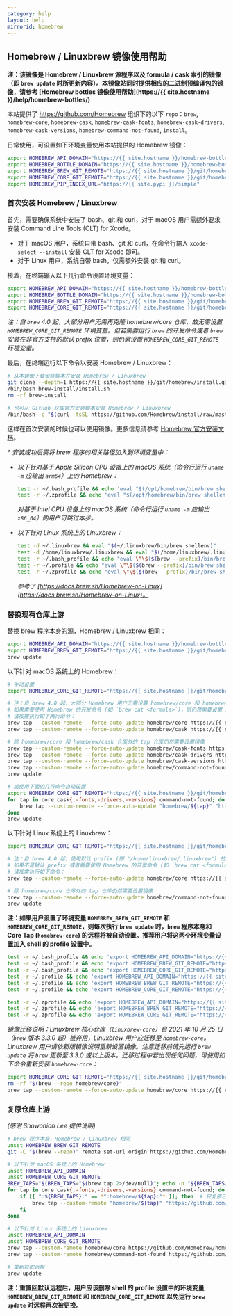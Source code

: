 ```yaml
---
category: help
layout: help
mirrorid: homebrew
---
```


## Homebrew / Linuxbrew 镜像使用帮助

**注：该镜像是 Homebrew / Linuxbrew 源程序以及 formula / cask 索引的镜像（即 `brew update` 时所更新内容）。本镜像站同时提供相应的二进制预编译包的镜像，请参考 [Homebrew bottles 镜像使用帮助](https://{{ site.hostname }}/help/homebrew-bottles/)**

本站提供了 <https://github.com/Homebrew> 组织下的以下 `repo`：`brew`, `homebrew-core`, `homebrew-cask`, `homebrew-cask-fonts`, `homebrew-cask-drivers`, `homebrew-cask-versions`, `homebrew-command-not-found`, `install`。

日常使用，可设置如下环境变量使用本站提供的 Homebrew 镜像：

```bash
export HOMEBREW_API_DOMAIN="https://{{ site.hostname }}/homebrew-bottles/api"
export HOMEBREW_BOTTLE_DOMAIN="https://{{ site.hostname }}/homebrew-bottles"
export HOMEBREW_BREW_GIT_REMOTE="https://{{ site.hostname }}/git/homebrew/brew.git"
export HOMEBREW_CORE_GIT_REMOTE="https://{{ site.hostname }}/git/homebrew/homebrew-core.git"
export HOMEBREW_PIP_INDEX_URL="https://{{ site.pypi }}/simple"
```

### 首次安装 Homebrew / Linuxbrew

首先，需要确保系统中安装了 bash、git 和 curl，对于 macOS 用户需额外要求安装 Command Line Tools (CLT) for Xcode。

- 对于 macOS 用户，系统自带 bash、git 和 curl，在命令行输入 `xcode-select --install` 安装 CLT for Xcode 即可。
- 对于 Linux 用户，系统自带 bash，仅需额外安装 git 和 curl。

接着，在终端输入以下几行命令设置环境变量：

```bash
export HOMEBREW_API_DOMAIN="https://{{ site.hostname }}/homebrew-bottles/api"
export HOMEBREW_BOTTLE_DOMAIN="https://{{ site.hostname }}/homebrew-bottles"
export HOMEBREW_BREW_GIT_REMOTE="https://{{ site.hostname }}/git/homebrew/brew.git"
export HOMEBREW_CORE_GIT_REMOTE="https://{{ site.hostname }}/git/homebrew/homebrew-core.git"
```

_注：自 `brew` 4.0 起，大部分用户无需再克隆 homebrew/core 仓库，故无需设置 `HOMEBREW_CORE_GIT_REMOTE` 环境变量。但若需要运行 `brew` 的开发命令或者 `brew` 安装在非官方支持的默认 prefix 位置，则仍需设置  `HOMEBREW_CORE_GIT_REMOTE` 环境变量。_

最后，在终端运行以下命令以安装 Homebrew / Linuxbrew：

```bash
# 从本镜像下载安装脚本并安装 Homebrew / Linuxbrew
git clone --depth=1 https://{{ site.hostname }}/git/homebrew/install.git brew-install
/bin/bash brew-install/install.sh
rm -rf brew-install

# 也可从 GitHub 获取官方安装脚本安装 Homebrew / Linuxbrew
/bin/bash -c "$(curl -fsSL https://github.com/Homebrew/install/raw/master/install.sh)"
```

这样在首次安装的时候也可以使用镜像。更多信息请参考 [Homebrew 官方安装文档](https://docs.brew.sh/Installation)。

_* 安装成功后需将 brew 程序的相关路径加入到环境变量中：_

- _以下针对基于 Apple Silicon CPU 设备上的 macOS 系统（命令行运行 `uname -m` 应输出 `arm64`）上的 Homebrew：_

  ```bash
  test -r ~/.bash_profile && echo 'eval "$(/opt/homebrew/bin/brew shellenv)"' >> ~/.bash_profile
  test -r ~/.zprofile && echo 'eval "$(/opt/homebrew/bin/brew shellenv)"' >> ~/.zprofile
  ```

  _对基于 Intel CPU 设备上的 macOS 系统（命令行运行 `uname -m` 应输出 `x86_64`）的用户可跳过本步。_

- _以下针对 Linux 系统上的 Linuxbrew：_

  ```bash
  test -d ~/.linuxbrew && eval "$(~/.linuxbrew/bin/brew shellenv)"
  test -d /home/linuxbrew/.linuxbrew && eval "$(/home/linuxbrew/.linuxbrew/bin/brew shellenv)"
  test -r ~/.bash_profile && echo "eval \"\$($(brew --prefix)/bin/brew shellenv)\"" >> ~/.bash_profile
  test -r ~/.profile && echo "eval \"\$($(brew --prefix)/bin/brew shellenv)\"" >> ~/.profile
  test -r ~/.zprofile && echo "eval \"\$($(brew --prefix)/bin/brew shellenv)\"" >> ~/.zprofile
  ```

  _参考了 [https://docs.brew.sh/Homebrew-on-Linux](https://docs.brew.sh/Homebrew-on-Linux)。_

### 替换现有仓库上游

替换 brew 程序本身的源，Homebrew / Linuxbrew 相同：

```bash
export HOMEBREW_API_DOMAIN="https://{{ site.hostname }}/homebrew-bottles/api"
export HOMEBREW_BREW_GIT_REMOTE="https://{{ site.hostname }}/git/homebrew/brew.git"
brew update
```

以下针对 macOS 系统上的 Homebrew：

```bash
# 手动设置
export HOMEBREW_CORE_GIT_REMOTE="https://{{ site.hostname }}/git/homebrew/homebrew-core.git"

# 注：自 brew 4.0 起，大部分 Homebrew 用户无需设置 homebrew/core 和 homebrew/cask 镜像，只需设置 HOMEBREW_API_DOMAIN 即可。
# 如果需要使用 Homebrew 的开发命令 (如 `brew cat <formula>`)，则仍然需要设置 homebrew/core 和 homebrew/cask 镜像。
# 请按需执行如下两行命令：
brew tap --custom-remote --force-auto-update homebrew/core https://{{ site.hostname }}/git/homebrew/homebrew-core.git
brew tap --custom-remote --force-auto-update homebrew/cask https://{{ site.hostname }}/git/homebrew/homebrew-cask.git

# 除 homebrew/core 和 homebrew/cask 仓库外的 tap 仓库仍然需要设置镜像
brew tap --custom-remote --force-auto-update homebrew/cask-fonts https://{{ site.hostname }}/git/homebrew/homebrew-cask-fonts.git
brew tap --custom-remote --force-auto-update homebrew/cask-drivers https://{{ site.hostname }}/git/homebrew/homebrew-cask-drivers.git
brew tap --custom-remote --force-auto-update homebrew/cask-versions https://{{ site.hostname }}/git/homebrew/homebrew-cask-versions.git
brew tap --custom-remote --force-auto-update homebrew/command-not-found https://{{ site.hostname }}/git/homebrew/homebrew-command-not-found.git
brew update

# 或使用下面的几行命令自动设置
export HOMEBREW_CORE_GIT_REMOTE="https://{{ site.hostname }}/git/homebrew/homebrew-core.git"
for tap in core cask{,-fonts,-drivers,-versions} command-not-found; do
    brew tap --custom-remote --force-auto-update "homebrew/${tap}" "https://{{ site.hostname }}/git/homebrew/homebrew-${tap}.git"
done
brew update
```

以下针对 Linux 系统上的 Linuxbrew：

```bash
export HOMEBREW_CORE_GIT_REMOTE="https://{{ site.hostname }}/git/homebrew/homebrew-core.git"

# 注：自 brew 4.0 起，使用默认 prefix (即 "/home/linuxbrew/.linuxbrew") 的大部分 Homebrew 用户无需设置 homebrew/core 镜像，只需设置 HOMEBREW_API_DOMAIN 即可。
# 如果不是默认 prefix 或者需要使用 Homebrew 的开发命令 (如 `brew cat <formula>`)，则仍然需要设置 homebrew/core 镜像。
# 请按需执行如下命令：
brew tap --custom-remote --force-auto-update homebrew/core https://{{ site.hostname }}/git/homebrew/homebrew-core.git

# 除 homebrew/core 仓库外的 tap 仓库仍然需要设置镜像
brew tap --custom-remote --force-auto-update homebrew/command-not-found https://{{ site.hostname }}/git/homebrew/homebrew-command-not-found.git
brew update
```

**注：如果用户设置了环境变量 `HOMEBREW_BREW_GIT_REMOTE` 和 `HOMEBREW_CORE_GIT_REMOTE`，则每次执行 `brew update` 时，`brew` 程序本身和 Core Tap (`homebrew-core`) 的远程将被自动设置。推荐用户将这两个环境变量设置加入 shell 的 profile 设置中。**

```bash
test -r ~/.bash_profile && echo 'export HOMEBREW_API_DOMAIN="https://{{ site.hostname }}/homebrew-bottles/api"' >> ~/.bash_profile  # bash
test -r ~/.bash_profile && echo 'export HOMEBREW_BREW_GIT_REMOTE="https://{{ site.hostname }}/git/homebrew/brew.git"' >> ~/.bash_profile  # bash
test -r ~/.bash_profile && echo 'export HOMEBREW_CORE_GIT_REMOTE="https://{{ site.hostname }}/git/homebrew/homebrew-core.git"' >> ~/.bash_profile
test -r ~/.profile && echo 'export HOMEBREW_API_DOMAIN="https://{{ site.hostname }}/homebrew-bottles/api"' >> ~/.profile
test -r ~/.profile && echo 'export HOMEBREW_BREW_GIT_REMOTE="https://{{ site.hostname }}/git/homebrew/brew.git"' >> ~/.profile
test -r ~/.profile && echo 'export HOMEBREW_CORE_GIT_REMOTE="https://{{ site.hostname }}/git/homebrew/homebrew-core.git"' >> ~/.profile

test -r ~/.zprofile && echo 'export HOMEBREW_API_DOMAIN="https://{{ site.hostname }}/homebrew-bottles/api"' >> ~/.zprofile  # zsh
test -r ~/.zprofile && echo 'export HOMEBREW_BREW_GIT_REMOTE="https://{{ site.hostname }}/git/homebrew/brew.git"' >> ~/.zprofile  # zsh
test -r ~/.zprofile && echo 'export HOMEBREW_CORE_GIT_REMOTE="https://{{ site.hostname }}/git/homebrew/homebrew-core.git"' >> ~/.zprofile
```

_镜像迁移说明：Linuxbrew 核心仓库（`linuxbrew-core`）自 2021 年 10 月 25 日（`brew` 版本 3.3.0 起）被弃用，Linuxbrew 用户应迁移至 `homebrew-core`。Linuxbrew 用户请依新版镜像说明重新设置镜像。注意迁移前请先运行 `brew update` 将 `brew` 更新至 3.3.0 或以上版本。迁移过程中若出现任何问题，可使用如下命令重新安装 `homebrew-core`：_

```bash
export HOMEBREW_CORE_GIT_REMOTE="https://{{ site.hostname }}/git/homebrew/homebrew-core.git"
rm -rf "$(brew --repo homebrew/core)"
brew tap --custom-remote --force-auto-update homebrew/core https://{{ site.hostname }}/git/homebrew/homebrew-core.git
```

### 复原仓库上游

_(感谢 Snowonion Lee 提供说明)_

```bash
# brew 程序本身，Homebrew / Linuxbrew 相同
unset HOMEBREW_BREW_GIT_REMOTE
git -C "$(brew --repo)" remote set-url origin https://github.com/Homebrew/brew

# 以下针对 macOS 系统上的 Homebrew
unset HOMEBREW_API_DOMAIN
unset HOMEBREW_CORE_GIT_REMOTE
BREW_TAPS="$(BREW_TAPS="$(brew tap 2>/dev/null)"; echo -n "${BREW_TAPS//$'\n'/:}")"
for tap in core cask{,-fonts,-drivers,-versions} command-not-found; do
    if [[ ":${BREW_TAPS}:" == *":homebrew/${tap}:"* ]]; then  # 只复原已安装的 Tap
        brew tap --custom-remote "homebrew/${tap}" "https://github.com/Homebrew/homebrew-${tap}"
    fi
done

# 以下针对 Linux 系统上的 Linuxbrew
unset HOMEBREW_API_DOMAIN
unset HOMEBREW_CORE_GIT_REMOTE
brew tap --custom-remote homebrew/core https://github.com/Homebrew/homebrew-core
brew tap --custom-remote homebrew/command-not-found https://github.com/Homebrew/homebrew-command-not-found

# 重新拉取远程
brew update
```

**注：重置回默认远程后，用户应该删除 shell 的 profile 设置中的环境变量 `HOMEBREW_BREW_GIT_REMOTE` 和 `HOMEBREW_CORE_GIT_REMOTE` 以免运行 `brew update` 时远程再次被更换。**
